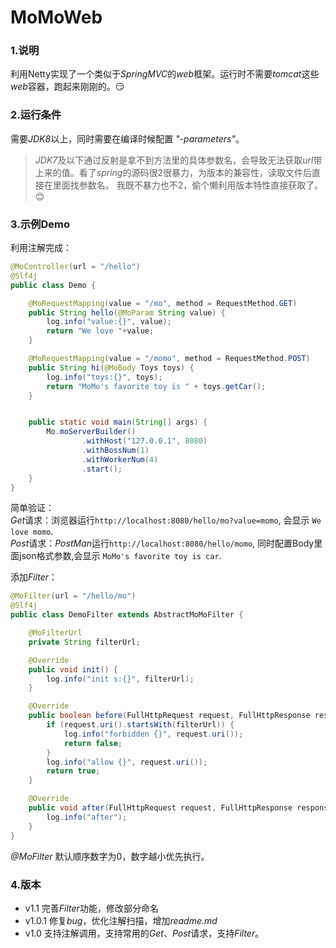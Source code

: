 # MoMoWeb
### 1.说明
利用Netty实现了一个类似于*SpringMVC*的*web*框架。运行时不需要*tomcat*这些*web*容器，跑起来刚刚的。:smirk:
### 2.运行条件
需要*JDK8*以上，同时需要在编译时候配置 _*"-parameters"*_。
>*JDK7*及以下通过反射是拿不到方法里的具体参数名，会导致无法获取*url*带上来的值。看了*spring*的源码很2很暴力，为版本的兼容性，读取文件后直接在里面找参数名。
我既不暴力也不2，偷个懒利用版本特性直接获取了。:blush:
### 3.示例Demo
利用注解完成：
```Java
@MoController(url = "/hello")
@Slf4j
public class Demo {

	@MoRequestMapping(value = "/mo", method = RequestMethod.GET)
	public String hello(@MoParam String value) {
		log.info("value:{}", value);
		return "We love "+value;
	}

	@MoRequestMapping(value = "/momo", method = RequestMethod.POST)
	public String hi(@MoBody Toys toys) {
		log.info("toys:{}", toys);
		return "MoMo's favorite toy is " + toys.getCar();
	}


	public static void main(String[] args) {
		Mo.moServerBuilder()
				.withHost("127.0.0.1", 8080)
				.withBossNum(1)
				.withWorkerNum(4)
				.start();
	}
}
```
简单验证：  
*Get*请求：浏览器运行`http://localhost:8080/hello/mo?value=momo`, 会显示 `We love momo`.  
*Post*请求：*PostMan*运行`http://localhost:8080/hello/momo`, 同时配置Body里面json格式参数,会显示 `MoMo's favorite toy is car`.  
  
添加*Filter*：
```Java
@MoFilter(url = "/hello/mo")
@Slf4j
public class DemoFilter extends AbstractMoMoFilter {

	@MoFilterUrl
	private String filterUrl;

	@Override
	public void init() {
		log.info("init s:{}", filterUrl);
	}

	@Override
	public boolean before(FullHttpRequest request, FullHttpResponse response) {
		if (request.uri().startsWith(filterUrl)) {
			log.info("forbidden {}", request.uri());
			return false;
		}
		log.info("allow {}", request.uri());
		return true;
	}

	@Override
	public void after(FullHttpRequest request, FullHttpResponse response) {
		log.info("after");
	}
}
```
*@MoFilter* 默认顺序数字为0，数字越小优先执行。

### 4.版本
  - v1.1   完善*Filter*功能，修改部分命名
  - v1.0.1 修复*bug*，优化注解扫描，增加*readme.md*
  - v1.0   支持注解调用，支持常用的*Get*、*Post*请求，支持*Filter*。
